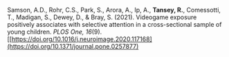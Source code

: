 Samson, A.D., Rohr, C.S., Park, S., Arora, A., Ip, A., **Tansey, R.**, Comessotti, T., Madigan, S., Dewey, D., & Bray, S. (2021). Videogame exposure positively associates with selective attention in a cross-sectional sample of young children. _PLOS One, 16_(9). [[https://doi.org/10.1016/j.neuroimage.2020.117168](https://doi.org/10.1371/journal.pone.0257877)
